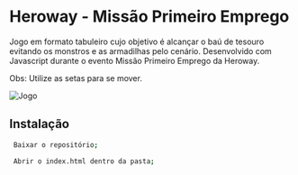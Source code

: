 # Heroway - Missão Primeiro Emprego

Jogo em formato tabuleiro cujo objetivo é alcançar o baú de tesouro evitando os monstros e as armadilhas pelo cenário. Desenvolvido com Javascript durante o evento Missão Primeiro Emprego da Heroway. 

Obs: Utilize as setas para se mover.

![Jogo](https://i.imgur.com/ktcgFAI.png)

## Instalação

```sh
 Baixar o repositório;

 Abrir o index.html dentro da pasta;
```
